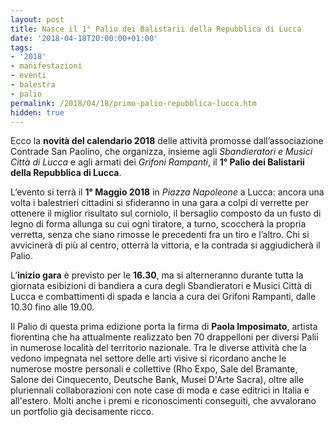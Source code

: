 ```yaml
---
layout: post
title: Nasce il 1° Palio dei Balistarii della Repubblica di Lucca
date: '2018-04-18T20:00:00+01:00'
tags:
- '2018'
- manifestazioni
- eventi
- balestra
- palio
permalink: /2018/04/18/primo-palio-repubblica-lucca.htm
hidden: true
---
```


Ecco la **novità del calendario 2018** delle attività promosse dall’associazione
Contrade San Paolino, che organizza, insieme agli *Sbandieratori e Musici Città
di Lucca* e agli armati dei *Grifoni Rampanti*, il **1° Palio dei Balistarii
della Repubblica di Lucca**.

L’evento si terrà il **1° Maggio 2018** in *Piazza Napoleone* a Lucca: ancora
una volta i balestrieri cittadini si sfideranno in una gara a colpi di verrette
per ottenere il miglior risultato sul corniolo, il bersaglio composto da un
fusto di legno di forma allunga su cui ogni tiratore, a turno, scoccherà la
propria verretta, senza che siano rimosse le precedenti fra un tiro e l’altro.
Chi si avvicinerà di più al centro, otterrà la vittoria, e la contrada si
aggiudicherà il Palio.

<!-- more -->

L’**inizio gara** è previsto per le **16.30**, ma si
alterneranno durante tutta la giornata esibizioni di bandiera a cura degli
Sbandieratori e Musici Città di Lucca e combattimenti di spada e lancia a cura
dei Grifoni Rampanti, dalle 10.30 fino alle 19.00.

Il Palio di questa prima edizione porta la firma di **Paola Imposimato**,
artista fiorentina che ha attualmente realizzato ben 70 drappelloni per diversi
Palii in numerose località del territorio nazionale. Tra le diverse attività che
la vedono impegnata nel settore delle arti visive si ricordano anche le numerose
mostre personali e collettive (Rho Expo, Sale del Bramante, Salone dei
Cinquecento, Deutsche Bank, Musei D'Arte Sacra), oltre alle pluriennali
collaborazioni con note case di moda e case editrici in Italia e all'estero.
Molti anche i premi e riconoscimenti conseguiti, che avvalorano un portfolio già
decisamente ricco.

